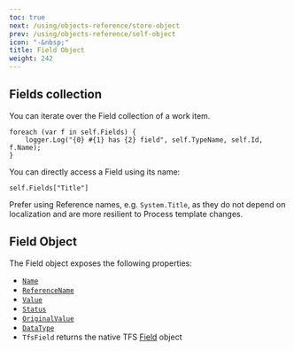 ```yaml
---
toc: true
next: /using/objects-reference/store-object
prev: /using/objects-reference/self-object
icon: "-&nbsp;"
title: Field Object
weight: 242
---
```


## Fields collection

You can iterate over the Field collection of a work item.

```
foreach (var f in self.Fields) {
    logger.Log("{0} #{1} has {2} field", self.TypeName, self.Id, f.Name);
}
```

You can directly access a Field using its name:
```
self.Fields["Title"]
```
Prefer using Reference names, e.g. `System.Title`, as they do not depend on localization and are more resilient to Process template changes.

## Field Object

The Field object exposes the following properties:

 * [`Name`](https://msdn.microsoft.com/en-us/library/microsoft.teamfoundation.workitemtracking.client.field.name.aspx)
 * [`ReferenceName`](https://msdn.microsoft.com/en-us/library/microsoft.teamfoundation.workitemtracking.client.field.referencename.aspx)
 * [`Value`](https://msdn.microsoft.com/en-us/library/microsoft.teamfoundation.workitemtracking.client.field.value.aspx)
 * [`Status`](https://msdn.microsoft.com/en-us/library/microsoft.teamfoundation.workitemtracking.client.field.status.aspx)
 * [`OriginalValue`](https://msdn.microsoft.com/en-us/library/microsoft.teamfoundation.workitemtracking.client.field.originalvalue.aspx)
 * [`DataType`](https://msdn.microsoft.com/en-us/library/microsoft.teamfoundation.workitemtracking.client.fielddefinition.systemtype.aspx)
 * `TfsField` returns the native TFS [Field](https://msdn.microsoft.com/en-us/library/microsoft.teamfoundation.workitemtracking.client.field.aspx) object
